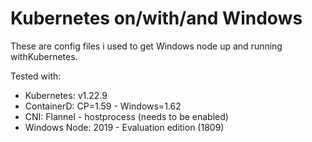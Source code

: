 # Kubernetes on/with/and Windows

These are config files i used to get Windows node up and running withKubernetes.

Tested with:

- Kubernetes: v1.22.9
- ContainerD: CP=1.59 - Windows=1.62
- CNI: Flannel - hostprocess (needs to be enabled)
- Windows Node: 2019 - Evaluation edition (1809)

